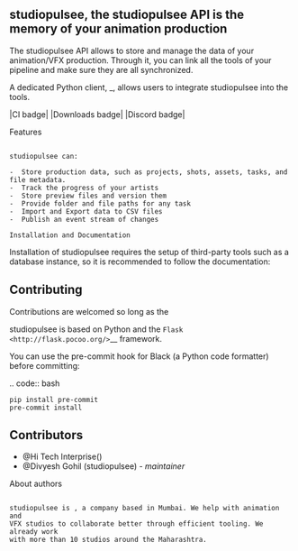 

studiopulsee, the studiopulsee API is the memory of your animation production 
-------------------------------------------------------------

The studiopulsee API allows to store and manage the data of your animation/VFX
production. Through it, you can link all the tools of your pipeline and make
sure they are all synchronized.

A dedicated Python client, _, allows users to
integrate studiopulsee into the tools. 

|CI badge| |Downloads badge| |Discord badge|

Features
~~~~~~~~

studiopulsee can:

-  Store production data, such as projects, shots, assets, tasks, and file metadata.
-  Track the progress of your artists
-  Store preview files and version them
-  Provide folder and file paths for any task
-  Import and Export data to CSV files
-  Publish an event stream of changes

Installation and Documentation
~~~~~~~~~~~~~~~~~~~~~~~~~~~~~~

Installation of studiopulsee requires the setup of third-party tools such as a database
instance, so it is recommended to follow the documentation:




Contributing
------------

Contributions are welcomed so long as the 


studiopulsee is based on Python and the `Flask <http://flask.pocoo.org/>`__
framework.

You can use the pre-commit hook for Black (a Python code formatter) before
committing:

.. code:: bash

    pip install pre-commit
    pre-commit install





Contributors
------------

* @Hi Tech Interprise()
* @Divyesh Gohil (studiopulsee) - *maintainer*

About authors
~~~~~~~~~~~~~

studiopulsee is , a company based in Mumbai. We help with animation and
VFX studios to collaborate better through efficient tooling. We already work
with more than 10 studios around the Maharashtra.



